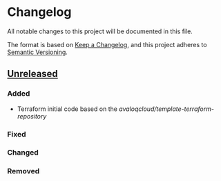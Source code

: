 # Changelog

All notable changes to this project will be documented in this file.

The format is based on [Keep a Changelog](https://keepachangelog.com/en/1.1.0/),
and this project adheres to [Semantic Versioning](https://semver.org/spec/v2.0.0.html).

## [Unreleased]

### Added
- Terraform initial code based on the _avaloqcloud/template-terraform-repository_

### Fixed

### Changed

### Removed

[unreleased]: ../../compare/v0.0.0...main
